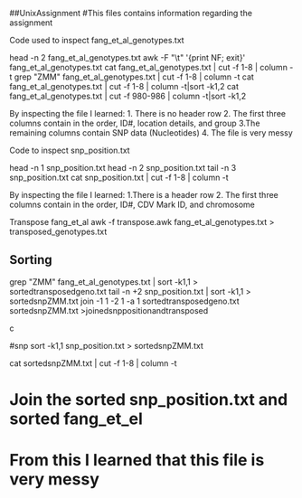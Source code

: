  ##UnixAssignment
#This files contains information regarding the assignment

Code used to inspect fang_et_al_genotypes.txt 

head -n 2  fang_et_al_genotypes.txt
 awk -F "\t" '{print NF; exit}' fang_et_al_genotypes.txt 
 cat fang_et_al_genotypes.txt | cut -f 1-8 | column -t 
 grep "ZMM" fang_et_al_genotypes.txt | cut -f 1-8 | column -t
 cat fang_et_al_genotypes.txt | cut -f 1-8 | column -t|sort -k1,2
 cat fang_et_al_genotypes.txt | cut -f 980-986 | column -t|sort -k1,2

By inspecting the file I learned:
    1. There is no header row
    2. The first three columns contain in the order, ID#, location details, and group
    3.The remaining columns contain SNP data (Nucleotides) 
    4. The file is very messy
 
 Code to inspect snp_position.txt

head -n 1 snp_position.txt
head -n 2 snp_position.txt
tail -n 3 snp_position.txt
cat snp_position.txt | cut -f 1-8 | column -t

 By inspecting the file I learned:
    1.There is a header row
    2. The first three columns contain in the order, ID#, CDV Mark ID, and chromosome
    

 Transpose fang_et_al
    awk -f transpose.awk fang_et_al_genotypes.txt > transposed_genotypes.txt

## Sorting
  
 grep "ZMM" fang_et_al_genotypes.txt | sort -k1,1 > sortedtransposedgeno.txt
tail -n +2 snp_position.txt | sort -k1,1 > sortedsnpZMM.txt
join -1 1 -2 1 -a 1 sortedtransposedgeno.txt sortedsnpZMM.txt >joinedsnppositionandtransposed

  c





  #snp
sort -k1,1 snp_position.txt > sortedsnpZMM.txt
 
cat sortedsnpZMM.txt | cut -f 1-8 | column -t
# Join the sorted snp_position.txt and sorted fang_et_el



 

# From this I learned that this file is very messy
